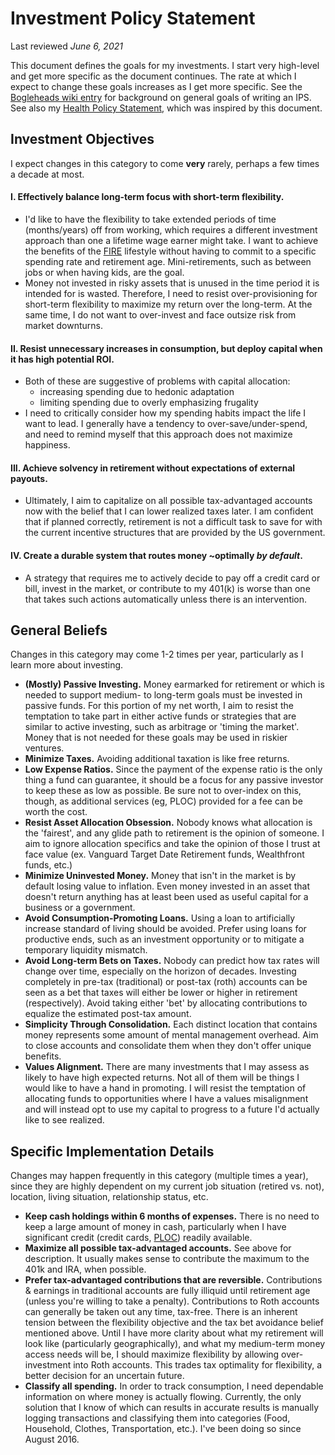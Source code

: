 # Investment Policy Statement
Last reviewed *June 6, 2021*

This document defines the goals for my investments. I start very high-level and get more specific as the document continues. The rate at which I expect to change these goals increases as I get more specific. See the [Bogleheads wiki entry](https://www.bogleheads.org/wiki/Investment_policy_statement) for background on general goals of writing an IPS. See also my [Health Policy Statement](health_policy_statement.md), which was inspired by this document.

## Investment Objectives

I expect changes in this category to come **very** rarely, perhaps a few times a decade at most.

#### I. Effectively balance long-term focus with short-term flexibility.
 * I'd like to have the flexibility to take extended periods of time (months/years) off from working, which requires a different investment approach than one a lifetime wage earner might take. I want to achieve the benefits of the [FIRE](https://www.reddit.com/r/financialindependence/) lifestyle without having to commit to a specific spending rate and retirement age. Mini-retirements, such as between jobs or when having kids, are the goal.
 * Money not invested in risky assets that is unused in the time period it is intended for is wasted. Therefore, I need to resist over-provisioning for short-term flexibility to maximize my return over the long-term. At the same time, I do not want to over-invest and face outsize risk from market downturns.

#### II. Resist unnecessary increases in consumption, but deploy capital when it has high potential ROI.
 * Both of these are suggestive of problems with capital allocation:
   * increasing spending due to hedonic adaptation
   * limiting spending due to overly emphasizing frugality
 * I need to critically consider how my spending habits impact the life I want to lead. I generally have a tendency to over-save/under-spend, and need to remind myself that this approach does not maximize happiness.

#### III. Achieve solvency in retirement without expectations of external payouts.
 * Ultimately, I aim to capitalize on all possible tax-advantaged accounts now with the belief that I can lower realized taxes later. I am confident that if planned correctly, retirement is not a difficult task to save for with the current incentive structures that are provided by the US government.

#### IV. Create a durable system that routes money ~optimally *by default*.
 * A strategy that requires me to actively decide to pay off a credit card or bill, invest in the market, or contribute to my 401(k) is worse than one that takes such actions automatically unless there is an intervention.

## General Beliefs
Changes in this category may come 1-2 times per year, particularly as I learn more about investing.
 * **(Mostly) Passive Investing.** Money earmarked for retirement or which is needed to support medium- to long-term goals must be invested in passive funds. For this portion of my net worth, I aim to resist the temptation to take part in either active funds or strategies that are similar to active investing, such as arbitrage or 'timing the market'. Money that is not needed for these goals may be used in riskier ventures.
 * **Minimize Taxes.** Avoiding additional taxation is like free returns.
 * **Low Expense Ratios.** Since the payment of the expense ratio is the only thing a fund can guarantee, it should be a focus for any passive investor to keep these as low as possible. Be sure not to over-index on this, though, as additional services (eg, PLOC) provided for a fee can be worth the cost.
 * **Resist Asset Allocation Obsession.** Nobody knows what allocation is the 'fairest', and any glide path to retirement is the opinion of someone. I aim to ignore allocation specifics and take the opinion of those I trust at face value (ex. Vanguard Target Date Retirement funds, Wealthfront funds, etc.)
 * **Minimize Uninvested Money.** Money that isn't in the market is by default losing value to inflation. Even money invested in an asset that doesn't return anything has at least been used as useful capital for a business or a government.
 * **Avoid Consumption-Promoting Loans.** Using a loan to artificially increase standard of living should be avoided. Prefer using loans for productive ends, such as an investment opportunity or to mitigate a temporary liquidity mismatch.
 * **Avoid Long-term Bets on Taxes.** Nobody can predict how tax rates will change over time, especially on the horizon of decades. Investing completely in pre-tax (traditional) or post-tax (roth) accounts can be seen as a bet that taxes will either be lower or higher in retirement (respectively). Avoid taking either 'bet' by allocating contributions to equalize the estimated post-tax amount.
 * **Simplicity Through Consolidation.** Each distinct location that contains money represents some amount of mental management overhead. Aim to close accounts and consolidate them when they don't offer unique benefits.
 * **Values Alignment.** There are many investments that I may assess as likely to have high expected returns. Not all of them will be things I would like to have a hand in promoting. I will resist the temptation of allocating funds to opportunities where I have a values misalignment and will instead opt to use my capital to progress to a future I'd actually like to see realized.

## Specific Implementation Details
Changes may happen frequently in this category (multiple times a year), since they are highly dependent on my current job situation (retired vs. not), location, living situation, relationship status, etc.
 * **Keep cash holdings within 6 months of expenses.** There is no need to keep a large amount of money in cash, particularly when I have significant credit (credit cards, [PLOC](https://www.wealthfront.com/portfolio-line-of-credit)) readily available.
 * **Maximize all possible tax-advantaged accounts.** See above for description. It usually makes sense to contribute the maximum to the 401k and IRA, when possible.
 * **Prefer tax-advantaged contributions that are reversible.** Contributions & earnings in traditional accounts are fully illiquid until retirement age (unless you're willing to take a penalty). Contributions to Roth accounts can generally be taken out any time, tax-free. There is an inherent tension between the flexibility objective and the tax bet avoidance belief mentioned above. Until I have more clarity about what my retirement will look like (particularly geographically), and what my medium-term money access needs will be, I should maximize flexibility by allowing over-investment into Roth accounts. This trades tax optimality for flexibility, a better decision for an uncertain future.
 * **Classify all spending.** In order to track consumption, I need dependable information on where money is actually flowing. Currently, the only solution that I know of which can results in accurate results is manually logging transactions and classifying them into categories (Food, Household, Clothes, Transportation, etc.). I've been doing so since August 2016.
